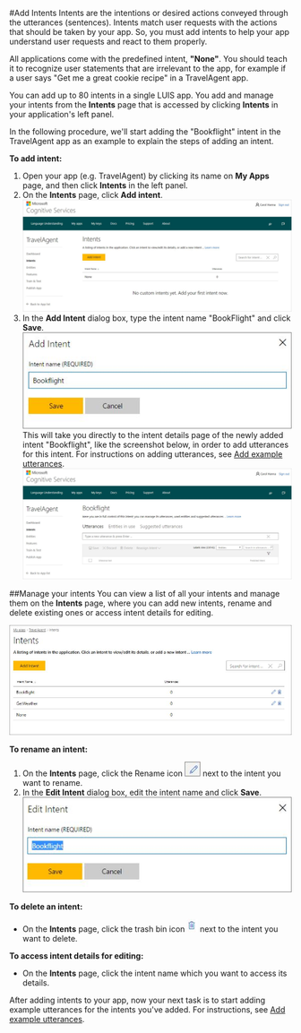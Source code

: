 <!-- 
NavPath: LUIS API
LinkLabel: Add-intents
Url: LUIS-api/documentation/home
Weight: 91
-->

#Add Intents 
Intents are the intentions or desired actions conveyed through the utterances (sentences). Intents match user requests with the actions that should be taken by your app. So, you must add intents to help your app understand user requests and react to them properly. 

All applications come with the predefined intent, **"None"**. You should teach it to recognize user statements that are irrelevant to the app, for example if a user says "Get me a great cookie recipe" in a TravelAgent app.

You can add up to 80 intents in a single LUIS app. You add and manage your intents from the **Intents** page that is accessed by clicking **Intents** in your application's left panel. 

In the following procedure, we'll start adding the "Bookflight" intent in the TravelAgent app as an example to explain the steps of adding an intent.

**To add intent:**

1. Open your app (e.g. TravelAgent) by clicking its name on **My Apps** page, and then click **Intents** in the left panel. 
2. On the **Intents** page, click **Add intent**.
![Intents List](/Content/en-us/LUIS/Images/IntentsList.JPG)
3. In the **Add Intent** dialog box, type the intent name "BookFlight" and click **Save**.
![Add Intent](/Content/en-us/LUIS/Images/Addintent-dialogbox.JPG)
This will take you directly to the intent details page of the newly added intent "Bookflight", like the screenshot below, in order to add utterances for this intent. For instructions on adding utterances, see [Add example utterances](Add-example-utterances.md). 
![Intent Details page](/Content/en-us/LUIS/Images/IntentDetails-UtterancesTab1.JPG)



##Manage your intents
You can view a list of all your intents and manage them on the **Intents** page, where you can add new intents, rename and delete existing ones or access intent details for editing. 

![Intents List](/Content/en-us/LUIS/Images/IntentsList-added.JPG)

**To rename an intent:**

1. On the **Intents** page, click the Rename icon ![Rename Intent](/Content/en-us/LUIS/Images/Rename-Intent-btn.JPG) next to the intent you want to rename. 
2. In the **Edit Intent** dialog box, edit the intent name and click **Save**.
![Edit Intent](/Content/en-us/LUIS/Images/EditIntent-dialogbox.JPG)


**To delete an intent:**
 
* On the **Intents** page, click the trash bin icon ![Delete intent](/Content/en-us/LUIS/Images/trashbin-button.JPG) next to the intent you want to delete.


**To access intent details for editing:**

* On the **Intents** page, click the intent name which you want to access its details.


After adding intents to your app, now your next task is to start adding example utterances for the intents you've added. For instructions, see [Add example utterances](Add-example-utterances.md).
